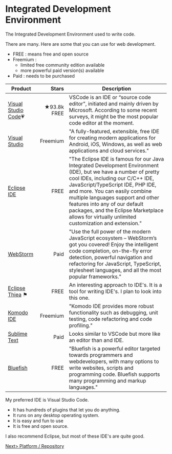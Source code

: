 # Integrated Development Environment
The Integrated Development Environment used to write code.

There are many. Here are some that you can use for web development. 
- FREE : means free and open source
- Freemium : 
  - limited free community edition available
  - more powerful paid version(s) available
- Paid : needs to be purchased

| Product | Stars | Description |
| ------- | -----:| ----------- |
| [Visual Studio Code](https://code.visualstudio.com/)💗 | ★93.8k FREE | VSCode is an IDE or “source code editor”, initiated and mainly driven by Microsoft. According to some recent surveys, it might be the most popular code editor at the moment. |
| [Visual Studio](https://visualstudio.microsoft.com/vs/community/) |  Freemium|"A fully-featured, extensible, free IDE for creating modern applications for Android, iOS, Windows, as well as web applications and cloud services." |
| [Eclipse IDE](https://www.eclipse.org/eclipseide/) | FREE | "The Eclipse IDE is famous for our Java Integrated Development Environment (IDE), but we have a number of pretty cool IDEs, including our C/C++ IDE, JavaScript/TypeScript IDE, PHP IDE, and more. You can easily combine multiple languages support and other features into any of our default packages, and the Eclipse Marketplace allows for virtually unlimited customization and extension." |
| [WebStorm](https://www.jetbrains.com/webstorm/) | Paid | "Use the full power of the modern JavaScript ecosystem – WebStorm’s got you covered! Enjoy the intelligent code completion, on-the-fly error detection, powerful navigation and refactoring for JavaScript, TypeScript, stylesheet languages, and all the most popular frameworks."|
| [Eclipse Thiea](Thiea.md) ⚑ | FREE | An interesting approach to IDE's. It is a tool for writing IDE's. I plan to look into this one. |
| [Komodo IDE](https://www.activestate.com/products/komodo-edit/) | Freemium | "Komodo IDE provides more robust functionality such as debugging, unit testing, code refactoring and code profiling." |
| [Sublime Text](https://www.sublimetext.com/) | Paid | Looks similar to VSCode but more like an editor than and IDE. |
| [Bluefish](http://bluefish.openoffice.nl/index.html) | FREE | "Bluefish is a powerful editor targeted towards programmers and webdevelopers, with many options to write websites, scripts and programming code. Bluefish supports many programming and markup languages." |

My preferred IDE is Visual Studio Code.
- It has hundreds of plugins that let you do anything.
- It runs on any desktop operating system.
- It is easy and fun to use
- It is free and open source.

I also recommend Eclipse, but most of these IDE's are quite good.

[Next> Platform / Repository](PlatformRepository.md) 